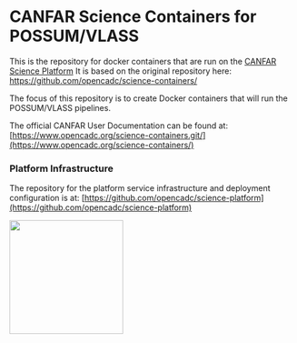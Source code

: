 # CANFAR Science Containers for POSSUM/VLASS

This is the repository for docker containers that are run on the [CANFAR Science Platform](https://www.canfar.net)
It is based on the original repository here: https://github.com/opencadc/science-containers/

The focus of this repository is to create Docker containers that will run the POSSUM/VLASS pipelines. 









The official CANFAR User Documentation can be found at: [https://www.opencadc.org/science-containers.git/](https://www.opencadc.org/science-containers/)

### Platform Infrastructure
The repository for the platform service infrastructure and deployment configuration is at:  [https://github.com/opencadc/science-platform](https://github.com/opencadc/science-platform)

[<img src="canfar-logo.png" height="200" />](https://www.opencadc.org/science-containers/)

